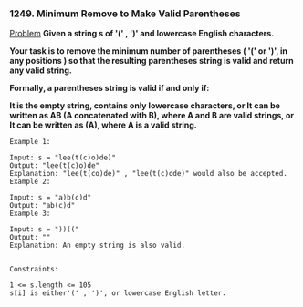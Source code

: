 ### 1249. Minimum Remove to Make Valid Parentheses

[Problem](https://leetcode.com/problems/minimum-remove-to-make-valid-parentheses/)
**Given a string s of '(' , ')' and lowercase English characters.**

**Your task is to remove the minimum number of parentheses ( '(' or ')', in any positions ) so that the resulting parentheses string is valid and return any valid string.**

**Formally, a parentheses string is valid if and only if:**

**It is the empty string, contains only lowercase characters, or
It can be written as AB (A concatenated with B), where A and B are valid strings, or
It can be written as (A), where A is a valid string.**
 
```
Example 1:

Input: s = "lee(t(c)o)de)"
Output: "lee(t(c)o)de"
Explanation: "lee(t(co)de)" , "lee(t(c)ode)" would also be accepted.
Example 2:

Input: s = "a)b(c)d"
Output: "ab(c)d"
Example 3:

Input: s = "))(("
Output: ""
Explanation: An empty string is also valid.
 

Constraints:

1 <= s.length <= 105
s[i] is either'(' , ')', or lowercase English letter.
```